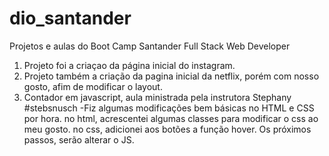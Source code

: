 # dio_santander
Projetos e aulas do Boot Camp Santander Full Stack Web Developer
1. Projeto foi a criaçao da página inicial do instagram.
2. Projeto também a criação da pagina inicial da netflix, porém com nosso gosto, afim de modificar o layout.
3. Contador em javascript, aula ministrada pela instrutora Stephany #stebsnusch
    -Fiz algumas modificações bem básicas no HTML e CSS por hora.
    no html, acrescentei algumas classes para modificar o css ao meu gosto.
    no css, adicionei aos botões a função hover.
    Os próximos passos, serão alterar o JS.



